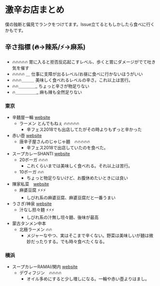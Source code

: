 # 激辛お店まとめ
僕の独断と偏見でランクをつけてます。Issue立てるともしかしたら食べに行くかもです。

## 辛さ指標 (🔥->辣系/⚡->麻系)
- 🔥🔥🔥🔥🔥 胃に入ると拒否反応起こすレベル、歩くと胃にダメージがでて吐き気を催す
- 🔥🔥🔥🔥 ＿ 仕事に支障が出るレベル/お昼に食べに行かないほうがいい
- 🔥🔥🔥＿＿＿ 美味しく食べれるレベルの辛さ。これ以上は苦行。
- 🔥🔥＿＿＿＿_ ちょっと辛さが物足りない
- 🔥＿＿＿＿＿_ 麻も辣も全然足りない

### 東京
- 辛麺屋一輪 [website](https://www.syokuraku-web.com/bar-restaurant/13076/)
  - ラーメン とんでもねぇ 🔥🔥🔥🔥🔥
    - 辛フェス2018でも出店してたがその時よりもずっと辛かった
- 赤い壺 [website](https://tabelog.com/tokyo/A1306/A130602/13153198/)
  - 唐辛子屋さんのじゃじゃ麺　🔥🔥🔥🔥🔥
    - 辛フェス2018で出店していたのを食べた。
- スープカレーSHANTI [website](http://www.shanticurry.com/)
  - 20ボーガ 🔥🔥🔥
    - これくらいまでは美味しく食べれる。それ以上は苦行。
  - 10ボーガ 🔥🔥
    - ちょっと物足りないけど、お腹休めたいときには良い
- 陳家私菜　[website](https://tabelog.com/tokyo/A1303/A130301/13128819/)
  - 麻婆豆腐 ⚡⚡⚡
    - しびれ系の麻婆豆腐、麻婆豆腐だと一番うまい
- うさぎ/神泉 [website](https://tabelog.com/tokyo/A1303/A130301/13005386/)
  - 汁なし担々麺 ⚡⚡⚡
    - しびれ系の汁無し坦々麺、後味が最高
- 蒙古タンメン中本
  - 北極ラーメン 🔥🔥
    - メジャーなやつ、実はそこまで辛くない。野菜は美味しいが麺は微妙だったりする。でも時々食べたくなる。

### 横浜
- スープカレーRAMAI/関内 [website](http://www.ramai.co.jp/shop_yokohama.html)
  - デヴィフジン　🔥🔥🔥🔥
    - オイル多めにすると少し増しになる。一輪や赤い壺よりはまし。
